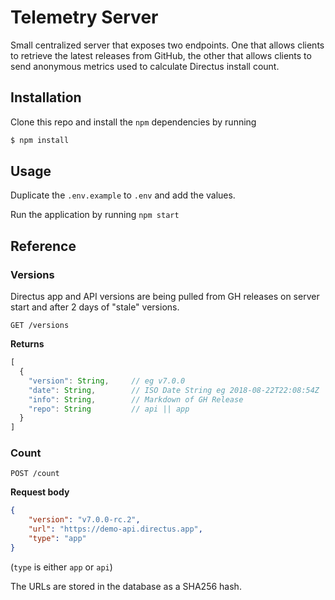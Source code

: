 # Telemetry Server

Small centralized server that exposes two endpoints. One that allows clients to retrieve the latest releases from GitHub, the other that allows clients to send anonymous metrics used to calculate Directus install count.

## Installation

Clone this repo and install the `npm` dependencies by running

```bash
$ npm install
```

## Usage

Duplicate the `.env.example` to `.env` and add the values.

Run the application by running `npm start`

## Reference

### Versions

Directus app and API versions are being pulled from GH releases on server start and after 2 days of "stale" versions.

```http
GET /versions
```

**Returns**  
```js
[
  {
    "version": String,     // eg v7.0.0
    "date": String,        // ISO Date String eg 2018-08-22T22:08:54Z
    "info": String,        // Markdown of GH Release
    "repo": String         // api || app
  }
]
```

### Count

```http
POST /count
```

**Request body**  
```json
{
    "version": "v7.0.0-rc.2",
    "url": "https://demo-api.directus.app",
    "type": "app"
}
```

(`type` is either `app` or `api`)

The URLs are stored in the database as a SHA256 hash.
